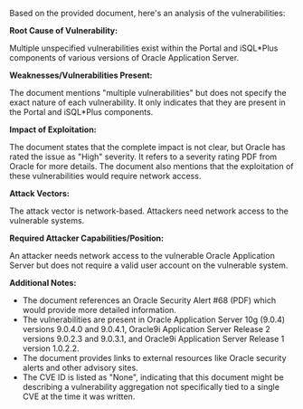 Based on the provided document, here's an analysis of the vulnerabilities:

**Root Cause of Vulnerability:**

Multiple unspecified vulnerabilities exist within the Portal and iSQL\*Plus components of various versions of Oracle Application Server.

**Weaknesses/Vulnerabilities Present:**

The document mentions "multiple vulnerabilities" but does not specify the exact nature of each vulnerability. It only indicates that they are present in the Portal and iSQL\*Plus components.

**Impact of Exploitation:**

The document states that the complete impact is not clear, but Oracle has rated the issue as "High" severity. It refers to a severity rating PDF from Oracle for more details. The document also mentions that the exploitation of these vulnerabilities would require network access.

**Attack Vectors:**

The attack vector is network-based. Attackers need network access to the vulnerable systems.

**Required Attacker Capabilities/Position:**

An attacker needs network access to the vulnerable Oracle Application Server but does not require a valid user account on the vulnerable system.

**Additional Notes:**

*   The document references an Oracle Security Alert #68 (PDF) which would provide more detailed information.
*   The vulnerabilities are present in Oracle Application Server 10g (9.0.4) versions 9.0.4.0 and 9.0.4.1, Oracle9i Application Server Release 2 versions 9.0.2.3 and 9.0.3.1, and Oracle9i Application Server Release 1 version 1.0.2.2.
*   The document provides links to external resources like Oracle security alerts and other advisory sites.
*   The CVE ID is listed as "None", indicating that this document might be describing a vulnerability aggregation not specifically tied to a single CVE at the time it was written.